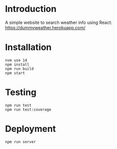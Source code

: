 # Introduction

A simple website to search weather info using React: https://dummyweather.herokuapp.com/

# Installation
```
nvm use 14
npm install
npm run build
npm start
```

# Testing 
```
npm run test
npm run test:coverage
```
# Deployment
```
npm run server
```
